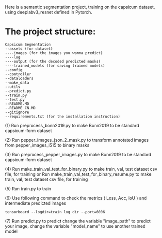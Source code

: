 Here is a semantic segmentation project, 
training on the capsicum dataset,
using deeplabv3_resnet defined in Pytorch.

# The project structure:

    Capsicum Segmentation
    --assets (for dataset)
    ----images (for the images you wanna predict)
    ----log
    ----output (for the decoded predicted masks)
    ----trained_models (for saving trained models)
    --config
    --controller
    --dataloaders
    --make_data 
    --utils
    --predict.py    
    --train.py
    --test.py
    --README.MD
    --README_CN.MD
    --gitignore
    --requirements.txt (for the installation instruction)

(1) Run preprocess_bonn2019.py to make Bonn2019 to be standard capsicum-form dataset

(2) Run pepper_images_json_2_mask.py to transform annotated images from pepper_images_l515 to binary masks

(3) Run preprocess_pepper_images.py to make Bonn2019 to be standard capsicum-form dataset

(4) Run make_train_val_test_for_binary.py to make train, val, test dataset csv file, for training
    or
    Run make_train_val_test_for_binary_resume.py to make train, val, test dataset csv file, for training

(5) Run train.py to train

(6) Use following command to check the metrics ( Loss, Acc, IoU ) and intermediate predicted images
    
    tensorboard --logdir=train_log_dir --port=6006

(7) Run predict.py to predict
    change the variable "image_path" to predict your image, 
    change the variable "model_name" to use another trained model


    